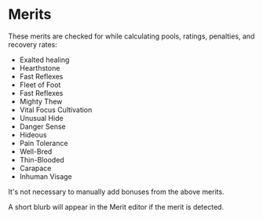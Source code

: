 # Merits

These merits are checked for while calculating pools, ratings, penalties, and recovery rates:

- Exalted healing
- Hearthstone
- Fast Reflexes
- Fleet of Foot
- Fast Reflexes
- Mighty Thew
- Vital Focus Cultivation
- Unusual Hide
- Danger Sense
- Hideous
- Pain Tolerance
- Well-Bred
- Thin-Blooded
- Carapace
- Inhuman Visage

It's not necessary to manually add bonuses from the above merits.

A short blurb will appear in the Merit editor if the merit is detected.
